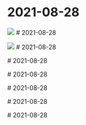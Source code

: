 # 2021-08-28

<page-tags text="发布于：2021-08-28"></page-tags>

<image-container>
  <img src="./pictures/IMG_20210828_094303.jpg"/>
</image-container># 2021-08-28

<page-tags text="发布于：2021-08-28"></page-tags>

<image-container>
  <img src="./pictures/IMG_20210828_100400.jpg"/>
</image-container># 2021-08-28

<page-tags text="发布于：2021-08-28"></page-tags>
<video-container>
  <source src="./pictures/VID_20210828_083943.mp4"/>
</video-container># 2021-08-28

<page-tags text="发布于：2021-08-28"></page-tags>
<video-container>
  <source src="./pictures/VID_20210828_092101.mp4"/>
</video-container># 2021-08-28

<page-tags text="发布于：2021-08-28"></page-tags>
<video-container>
  <source src="./pictures/VID_20210828_092446.mp4"/>
</video-container># 2021-08-28

<page-tags text="发布于：2021-08-28"></page-tags>
<video-container>
  <source src="./pictures/VID_20210828_092718.mp4"/>
</video-container># 2021-08-28

<page-tags text="发布于：2021-08-28"></page-tags>
<video-container>
  <source src="./pictures/VID_20210828_093557.mp4"/>
</video-container># 2021-08-28

<page-tags text="发布于：2021-08-28"></page-tags>
<video-container>
  <source src="./pictures/VID_20210828_094956.mp4"/>
</video-container>